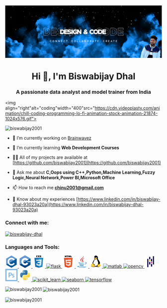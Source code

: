 ![logo](https://github.com/biswabijay2001/biswabijay2001/blob/main/Github%20Banner.gif)
<h1 align="center">Hi 👋, I'm Biswabijay Dhal</h1>
<h3 align="center">A passionate data analyst and model trainer from India</h3>

<img align="right"alt="coding"width="400"src="https://cdn.videoplasty.com/animation/chill-coding-programming-lo-fi-animation-stock-animation-21874-1024x576.gif">

<p align="left"> <img src="https://komarev.com/ghpvc/?username=biswabijay2001&label=Profile%20views&color=0e75b6&style=flat" alt="biswabijay2001" /> </p>

- 🔭 I’m currently working on [Brainwavez](https://github.com/biswabijay2001/Brainwavez.git)

- 🌱 I’m currently learning **Web Development Courses**

- 👨‍💻 All of my projects are available at [https://github.com/biswabijay2001](https://github.com/biswabijay2001)

- 💬 Ask me about **C,Oops using C++,Python,Machine Learning,Fuzzy Logic,Neural Network,Power BI,Microsoft Office**

- 📫 How to reach me **chinu2001@gmail.com**

- 📄 Know about my experiences [https://www.linkedin.com/in/biswabijay-dhal-93023a20a](https://www.linkedin.com/in/biswabijay-dhal-93023a20a)

<h3 align="left">Connect with me:</h3>
<p align="left">
<a href="https://linkedin.com/in/biswabijay-dhal" target="blank"><img align="center" src="https://raw.githubusercontent.com/rahuldkjain/github-profile-readme-generator/master/src/images/icons/Social/linked-in-alt.svg" alt="biswabijay-dhal" height="30" width="40" /></a>
</p>

<h3 align="left">Languages and Tools:</h3>
<p align="left"> <a href="https://www.cprogramming.com/" target="_blank" rel="noreferrer"> <img src="https://raw.githubusercontent.com/devicons/devicon/master/icons/c/c-original.svg" alt="c" width="40" height="40"/> </a> <a href="https://www.w3schools.com/cpp/" target="_blank" rel="noreferrer"> <img src="https://raw.githubusercontent.com/devicons/devicon/master/icons/cplusplus/cplusplus-original.svg" alt="cplusplus" width="40" height="40"/> </a> <a href="https://www.w3schools.com/css/" target="_blank" rel="noreferrer"> <img src="https://raw.githubusercontent.com/devicons/devicon/master/icons/css3/css3-original-wordmark.svg" alt="css3" width="40" height="40"/> </a> <a href="https://flask.palletsprojects.com/" target="_blank" rel="noreferrer"> <img src="https://www.vectorlogo.zone/logos/pocoo_flask/pocoo_flask-icon.svg" alt="flask" width="40" height="40"/> </a> <a href="https://www.w3.org/html/" target="_blank" rel="noreferrer"> <img src="https://raw.githubusercontent.com/devicons/devicon/master/icons/html5/html5-original-wordmark.svg" alt="html5" width="40" height="40"/> </a> <a href="https://www.java.com" target="_blank" rel="noreferrer"> <img src="https://raw.githubusercontent.com/devicons/devicon/master/icons/java/java-original.svg" alt="java" width="40" height="40"/> </a> <a href="https://www.linux.org/" target="_blank" rel="noreferrer"> <img src="https://raw.githubusercontent.com/devicons/devicon/master/icons/linux/linux-original.svg" alt="linux" width="40" height="40"/> </a> <a href="https://www.mathworks.com/" target="_blank" rel="noreferrer"> <img src="https://upload.wikimedia.org/wikipedia/commons/2/21/Matlab_Logo.png" alt="matlab" width="40" height="40"/> </a> <a href="https://opencv.org/" target="_blank" rel="noreferrer"> <img src="https://www.vectorlogo.zone/logos/opencv/opencv-icon.svg" alt="opencv" width="40" height="40"/> </a> <a href="https://pandas.pydata.org/" target="_blank" rel="noreferrer"> <img src="https://raw.githubusercontent.com/devicons/devicon/2ae2a900d2f041da66e950e4d48052658d850630/icons/pandas/pandas-original.svg" alt="pandas" width="40" height="40"/> </a> <a href="https://www.photoshop.com/en" target="_blank" rel="noreferrer"> <img src="https://raw.githubusercontent.com/devicons/devicon/master/icons/photoshop/photoshop-line.svg" alt="photoshop" width="40" height="40"/> </a> <a href="https://www.python.org" target="_blank" rel="noreferrer"> <img src="https://raw.githubusercontent.com/devicons/devicon/master/icons/python/python-original.svg" alt="python" width="40" height="40"/> </a> <a href="https://scikit-learn.org/" target="_blank" rel="noreferrer"> <img src="https://upload.wikimedia.org/wikipedia/commons/0/05/Scikit_learn_logo_small.svg" alt="scikit_learn" width="40" height="40"/> </a> <a href="https://seaborn.pydata.org/" target="_blank" rel="noreferrer"> <img src="https://seaborn.pydata.org/_images/logo-mark-lightbg.svg" alt="seaborn" width="40" height="40"/> </a> <a href="https://www.tensorflow.org" target="_blank" rel="noreferrer"> <img src="https://www.vectorlogo.zone/logos/tensorflow/tensorflow-icon.svg" alt="tensorflow" width="40" height="40"/> </a> </p>

<p><img align="left" src="https://github-readme-stats.vercel.app/api/top-langs?username=biswabijay2001&show_icons=true&locale=en&layout=compact" alt="biswabijay2001" /></p>

<p>&nbsp;<img align="center" src="https://github-readme-stats.vercel.app/api?username=biswabijay2001&show_icons=true&locale=en" alt="biswabijay2001" /></p>

<p><img align="center" src="https://github-readme-streak-stats.herokuapp.com/?user=biswabijay2001&" alt="biswabijay2001" /></p>
